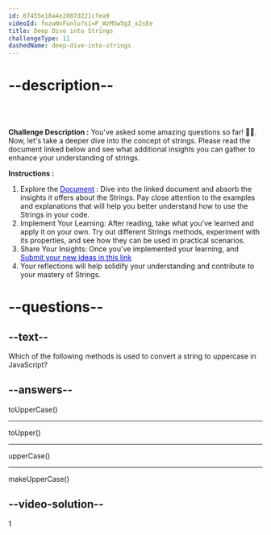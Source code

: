 ```yaml
---
id: 67455e18a4e2887d221cfea9
videoId: fozwNnFunlo?si=P_WzMSw5gI_x2sEe
title: Deep Dive into Strings
challengeType: 11
dashedName: deep-dive-into-strings
---
```


# --description--

<br>
<br>

**Challenge Description :** 
You've asked some amazing questions so far! 👏👏. Now, let's take a deeper dive into the concept of strings. Please read the document linked below and see what additional insights you can gather to enhance your understanding of strings.

**Instructions :**

1. Explore the <a href="https://docs.google.com/document/d/1M-rvQo2u4jGtMG_v2GJ9SSo2doCW98EWcK8dse_49s0/edit" target="_blank" style="color:blue;">Document</a> : Dive into the linked document and absorb the insights it offers about the Strings. Pay close attention to the examples and explanations that will help you better understand how to use the Strings in your code.
2. Implement Your Learning: After reading, take what you've learned and apply it on your own. Try out different Strings methods, experiment with its properties, and see how they can be used in practical scenarios.
3. Share Your Insights: Once you've implemented your learning, and <a href="https://forms.gle/29q9d8LJqMwbcyzV9" style="color:blue;" target="_blank">Submit your new ideas in this link</a>
4. Your reflections will help solidify your understanding and contribute to your mastery of Strings.

# --questions--

## --text--

Which of the following methods is used to convert a string to uppercase in JavaScript?

## --answers--

toUpperCase()

---

toUpper()

---

upperCase()

---

makeUpperCase()


## --video-solution--

1
